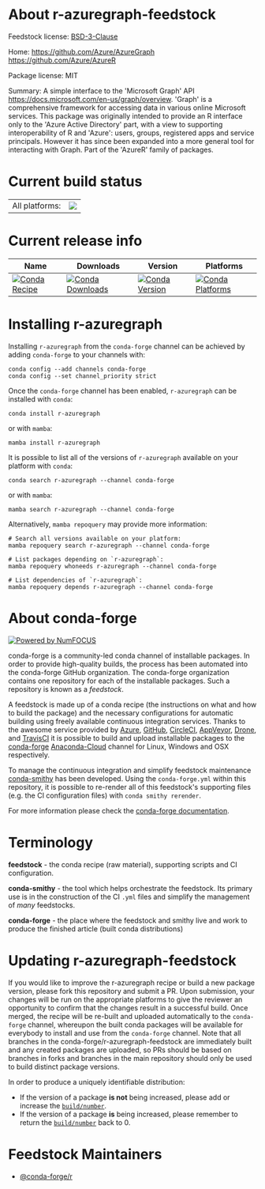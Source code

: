 About r-azuregraph-feedstock
============================

Feedstock license: [BSD-3-Clause](https://github.com/conda-forge/r-azuregraph-feedstock/blob/main/LICENSE.txt)

Home: https://github.com/Azure/AzureGraph https://github.com/Azure/AzureR

Package license: MIT

Summary: A simple interface to the 'Microsoft Graph' API <https://docs.microsoft.com/en-us/graph/overview>. 'Graph' is a comprehensive framework for accessing data in various online Microsoft services. This package was originally intended to provide an R interface only to the 'Azure Active Directory' part, with a view to supporting interoperability of R and 'Azure': users, groups, registered apps and service principals. However it has since been expanded into a more general tool for interacting with Graph. Part of the 'AzureR' family of packages.

Current build status
====================


<table><tr><td>All platforms:</td>
    <td>
      <a href="https://dev.azure.com/conda-forge/feedstock-builds/_build/latest?definitionId=19809&branchName=main">
        <img src="https://dev.azure.com/conda-forge/feedstock-builds/_apis/build/status/r-azuregraph-feedstock?branchName=main">
      </a>
    </td>
  </tr>
</table>

Current release info
====================

| Name | Downloads | Version | Platforms |
| --- | --- | --- | --- |
| [![Conda Recipe](https://img.shields.io/badge/recipe-r--azuregraph-green.svg)](https://anaconda.org/conda-forge/r-azuregraph) | [![Conda Downloads](https://img.shields.io/conda/dn/conda-forge/r-azuregraph.svg)](https://anaconda.org/conda-forge/r-azuregraph) | [![Conda Version](https://img.shields.io/conda/vn/conda-forge/r-azuregraph.svg)](https://anaconda.org/conda-forge/r-azuregraph) | [![Conda Platforms](https://img.shields.io/conda/pn/conda-forge/r-azuregraph.svg)](https://anaconda.org/conda-forge/r-azuregraph) |

Installing r-azuregraph
=======================

Installing `r-azuregraph` from the `conda-forge` channel can be achieved by adding `conda-forge` to your channels with:

```
conda config --add channels conda-forge
conda config --set channel_priority strict
```

Once the `conda-forge` channel has been enabled, `r-azuregraph` can be installed with `conda`:

```
conda install r-azuregraph
```

or with `mamba`:

```
mamba install r-azuregraph
```

It is possible to list all of the versions of `r-azuregraph` available on your platform with `conda`:

```
conda search r-azuregraph --channel conda-forge
```

or with `mamba`:

```
mamba search r-azuregraph --channel conda-forge
```

Alternatively, `mamba repoquery` may provide more information:

```
# Search all versions available on your platform:
mamba repoquery search r-azuregraph --channel conda-forge

# List packages depending on `r-azuregraph`:
mamba repoquery whoneeds r-azuregraph --channel conda-forge

# List dependencies of `r-azuregraph`:
mamba repoquery depends r-azuregraph --channel conda-forge
```


About conda-forge
=================

[![Powered by
NumFOCUS](https://img.shields.io/badge/powered%20by-NumFOCUS-orange.svg?style=flat&colorA=E1523D&colorB=007D8A)](https://numfocus.org)

conda-forge is a community-led conda channel of installable packages.
In order to provide high-quality builds, the process has been automated into the
conda-forge GitHub organization. The conda-forge organization contains one repository
for each of the installable packages. Such a repository is known as a *feedstock*.

A feedstock is made up of a conda recipe (the instructions on what and how to build
the package) and the necessary configurations for automatic building using freely
available continuous integration services. Thanks to the awesome service provided by
[Azure](https://azure.microsoft.com/en-us/services/devops/), [GitHub](https://github.com/),
[CircleCI](https://circleci.com/), [AppVeyor](https://www.appveyor.com/),
[Drone](https://cloud.drone.io/welcome), and [TravisCI](https://travis-ci.com/)
it is possible to build and upload installable packages to the
[conda-forge](https://anaconda.org/conda-forge) [Anaconda-Cloud](https://anaconda.org/)
channel for Linux, Windows and OSX respectively.

To manage the continuous integration and simplify feedstock maintenance
[conda-smithy](https://github.com/conda-forge/conda-smithy) has been developed.
Using the ``conda-forge.yml`` within this repository, it is possible to re-render all of
this feedstock's supporting files (e.g. the CI configuration files) with ``conda smithy rerender``.

For more information please check the [conda-forge documentation](https://conda-forge.org/docs/).

Terminology
===========

**feedstock** - the conda recipe (raw material), supporting scripts and CI configuration.

**conda-smithy** - the tool which helps orchestrate the feedstock.
                   Its primary use is in the construction of the CI ``.yml`` files
                   and simplify the management of *many* feedstocks.

**conda-forge** - the place where the feedstock and smithy live and work to
                  produce the finished article (built conda distributions)


Updating r-azuregraph-feedstock
===============================

If you would like to improve the r-azuregraph recipe or build a new
package version, please fork this repository and submit a PR. Upon submission,
your changes will be run on the appropriate platforms to give the reviewer an
opportunity to confirm that the changes result in a successful build. Once
merged, the recipe will be re-built and uploaded automatically to the
`conda-forge` channel, whereupon the built conda packages will be available for
everybody to install and use from the `conda-forge` channel.
Note that all branches in the conda-forge/r-azuregraph-feedstock are
immediately built and any created packages are uploaded, so PRs should be based
on branches in forks and branches in the main repository should only be used to
build distinct package versions.

In order to produce a uniquely identifiable distribution:
 * If the version of a package **is not** being increased, please add or increase
   the [``build/number``](https://docs.conda.io/projects/conda-build/en/latest/resources/define-metadata.html#build-number-and-string).
 * If the version of a package **is** being increased, please remember to return
   the [``build/number``](https://docs.conda.io/projects/conda-build/en/latest/resources/define-metadata.html#build-number-and-string)
   back to 0.

Feedstock Maintainers
=====================

* [@conda-forge/r](https://github.com/conda-forge/r/)

